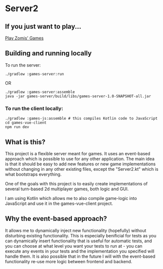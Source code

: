 # Server2

## If you just want to play...

[Play Zomis' Games](http://games.zomis.net)

## Building and running locally

To run the server:

    ./gradlew :games-server:run

OR

    ./gradlew :games-server:assemble
    java -jar games-server/build/libs/games-server-1.0-SNAPSHOT-all.jar

### To run the client locally:

    ./gradlew :games-js:assemble # this compiles Kotlin code to JavaScript
    cd games-vue-client
    npm run dev

## What is this?

This project is a flexible server meant for games. It uses an event-based approach which is possible to use for any other application. The main idea is that it should be easy to add new features or new game implementations without changing in any other existing files, except the "Server2.kt" which is what bootstraps everything.

One of the goals with this project is to easily create implementations of several turn-based 2d multiplayer games, both logic and GUI.

I am using Kotlin which allows me to also compile game-logic into JavaScript and use it in the games-vue-client project.

## Why the event-based approach?

It allows me to dynamically inject new functionality (hopefully) without disturbing existing functionality.
This is especially benificial for tests as you can dynamically insert functionality that is useful for automatic tests, and you can choose at what level you want your tests to run at - you can execute any events in your tests and the implementation you specified will handle them.
It is also possible that in the future I will with the event-based functionality re-use more logic between frontend and backend.
